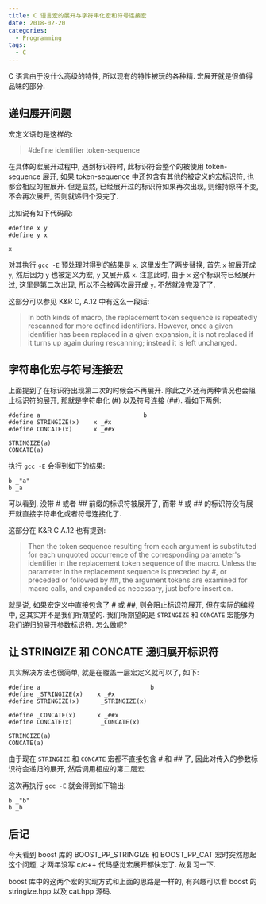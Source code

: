 ```yaml
---
title: C 语言宏的展开与字符串化宏和符号连接宏
date: 2018-02-20
categories:
  - Programming
tags:
  - C
---
```


C 语言由于没什么高级的特性, 所以现有的特性被玩的各种精. 宏展开就是很值得品味的部分.

## 递归展开问题

宏定义语句是这样的:

> #define identifier token-sequence

在具体的宏展开过程中, 遇到标识符时, 此标识符会整个的被使用 token-sequence 展开, 如果 token-sequence 中还包含有其他的被定义的宏标识符, 也都会相应的被展开. 但是显然, 已经展开过的标识符如果再次出现, 则维持原样不变, 不会再次展开, 否则就递归个没完了.

比如说有如下代码段:

```
#define x y
#define y x

x
```

对其执行 `gcc -E` 预处理时得到的结果是 `x`, 这里发生了两步替换, 首先 `x` 被展开成 `y`, 然后因为 `y` 也被定义为宏, `y` 又展开成 `x`. 注意此时, 由于 `x` 这个标识符已经展开过, 这里是第二次出现, 所以不会被再次展开成 `y`. 不然就没完没了了.

这部分可以参见 K&R C, A.12 中有这么一段话:

> In both kinds of macro, the replacement token sequence is repeatedly rescanned for more defined identifiers. However, once a given identifier has been replaced in a given expansion, it is not replaced if it turns up again during rescanning; instead it is left unchanged.

## 字符串化宏与符号连接宏

上面提到了在标识符出现第二次的时候会不再展开. 除此之外还有两种情况也会阻止标识符的展开, 那就是字符串化 (#) 以及符号连接 (##). 看如下两例:

```
#define a                             b
#define STRINGIZE(x)    x _#x
#define CONCATE(x)      x _##x

STRINGIZE(a)
CONCATE(a)
```

执行 `gcc -E` 会得到如下的结果:

```
b _"a"
b _a
```

可以看到, 没带 # 或者 ## 前缀的标识符被展开了, 而带 # 或 ## 的标识符没有展开就直接字符串化或者符号连接化了.

这部分在 K&R C A.12 也有提到:

> Then the token sequence resulting from each argument is substituted for each unquoted occurrence of the corresponding parameter's identifier in the replacement token sequence of the macro. Unless the parameter in the replacement sequence is preceded by #, or preceded or followed by ##, the argument tokens are examined for macro calls, and expanded as necessary, just before insertion.

就是说, 如果宏定义中直接包含了 # 或 ##, 则会阻止标识符展开, 但在实际的编程中, 这其实并不是我们所期望的. 我们所期望的是 `STRINGIZE` 和 `CONCATE` 宏能够为我们递归的展开参数标识符. 怎么做呢?

## 让 STRINGIZE 和 CONCATE 递归展开标识符

其实解决方法也很简单, 就是在覆盖一层宏定义就可以了, 如下:

```
#define a                               b
#define _STRINGIZE(x)    x _#x
#define STRINGIZE(x)      _STRINGIZE(x)

#define _CONCATE(x)      x _##x
#define CONCATE(x)        _CONCATE(x)

STRINGIZE(a)
CONCATE(a)
```

由于现在 `STRINGIZE` 和 `CONCATE` 宏都不直接包含 # 和 ## 了, 因此对传入的参数标识符会递归的展开, 然后调用相应的第二层宏.

这次再执行 `gcc -E` 就会得到如下输出:

```
b _"b"
b _b
```

## 后记

今天看到 boost 库的 BOOST_PP_STRINGIZE 和 BOOST_PP_CAT 宏时突然想起这个问题, 才两年没写 c/c++ 代码感觉宏展开都快忘了. 故复习一下.

boost 库中的这两个宏的实现方式和上面的思路是一样的, 有兴趣可以看 boost 的 stringize.hpp 以及 cat.hpp 源码.
